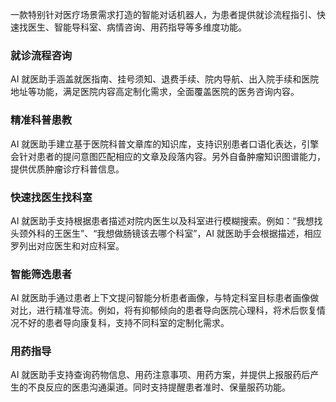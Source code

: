 一款特别针对医疗场景需求打造的智能对话机器人，为患者提供就诊流程指引、快速找医生、智能导科室、病情咨询、用药指导等多维度功能。
### 就诊流程咨询
AI 就医助手涵盖就医指南、挂号须知、退费手续、院内导航、出入院手续和医院地址等功能，满足医院内容高定制化需求，全面覆盖医院的医务咨询内容。
### 精准科普患教
AI 就医助手建立基于医院科普文章库的知识库，支持识别患者口语化表达，引擎会针对患者的提问意图匹配相应的文章及段落内容。另外自备肿瘤知识图谱能力，提供优质肿瘤诊疗科普信息。
### 快速找医生找科室
AI 就医助手支持根据患者描述对院内医生以及科室进行模糊搜索。例如：“我想找头颈外科的王医生”、“我想做肠镜该去哪个科室”，AI 就医助手会根据描述，相应罗列出对应医生和对应科室。
### 智能筛选患者
AI 就医助手通过患者上下文提问智能分析患者画像，与特定科室目标患者画像做对比，进行精准导流。例如，将有抑郁倾向的患者导向医院心理科，将术后恢复情况不好的患者导向康复科，支持不同科室的定制化需求。
### 用药指导
AI 就医助手支持查询药物信息、用药注意事项、用药方案，并提供上报服药后产生的不良反应的医患沟通渠道。同时支持提醒患者准时、保量服药功能。

